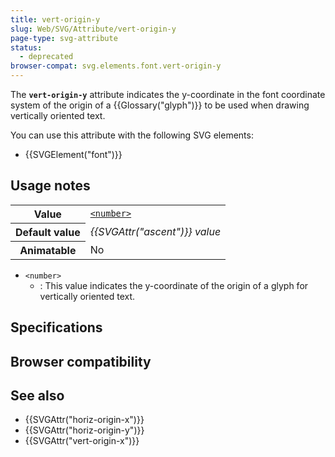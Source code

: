 ```yaml
---
title: vert-origin-y
slug: Web/SVG/Attribute/vert-origin-y
page-type: svg-attribute
status:
  - deprecated
browser-compat: svg.elements.font.vert-origin-y
---
```




The **`vert-origin-y`** attribute indicates the y-coordinate in the font coordinate system of the origin of a {{Glossary("glyph")}} to be used when drawing vertically oriented text.

You can use this attribute with the following SVG elements:

- {{SVGElement("font")}}

## Usage notes

<table class="properties">
  <tbody>
    <tr>
      <th scope="row">Value</th>
      <td>
        <code
          ><a href="/Web/SVG/Content_type#number"
            >&#x3C;number></a
          ></code
        >
      </td>
    </tr>
    <tr>
      <th scope="row">Default value</th>
      <td><em>{{SVGAttr("ascent")}} value</em></td>
    </tr>
    <tr>
      <th scope="row">Animatable</th>
      <td>No</td>
    </tr>
  </tbody>
</table>

- `<number>`
  - : This value indicates the y-coordinate of the origin of a glyph for vertically oriented text.

## Specifications



## Browser compatibility



## See also

- {{SVGAttr("horiz-origin-x")}}
- {{SVGAttr("horiz-origin-y")}}
- {{SVGAttr("vert-origin-x")}}
